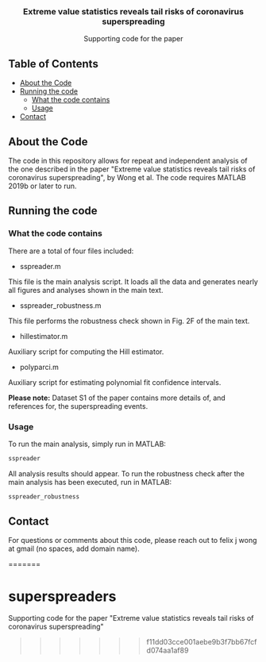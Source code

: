<!--
*** Thanks for checking out this README Template. If you have a suggestion that would
*** make this better, please fork the repo and create a pull request or simply open
*** an issue with the tag "enhancement".
*** Thanks again! Now go create something AMAZING! :D
-->




<!-- PROJECT LOGO -->
<br />
<p align="center">

  <h3 align="center">Extreme value statistics reveals tail risks of coronavirus superspreading</h3>

  <p align="center">
    Supporting code for the paper
  </p>
</p>



<!-- TABLE OF CONTENTS -->
## Table of Contents

* [About the Code](#about-the-project)
* [Running the code](#running-the-code)
  * [What the code contains](#what-the-code-contains)
  * [Usage](#usage)
* [Contact](#contact)



<!-- ABOUT THE PROJECT -->
## About the Code

The code in this repository allows for repeat and independent analysis of the one described in the paper "Extreme value statistics reveals tail risks of coronavirus superspreading", by Wong et al. The code requires MATLAB 2019b or later to run. 

<!-- GETTING STARTED -->
## Running the code


### What the code contains

There are a total of four files included:

* sspreader.m
<p>
This file is the main analysis script. It loads all the data and generates nearly all figures and analyses shown in the main text.
</p>

* sspreader_robustness.m
<p>
This file performs the robustness check shown in Fig. 2F of the main text.
</p>

* hillestimator.m
<p>
Auxiliary script for computing the Hill estimator. 
</p>

* polyparci.m
<p>
Auxiliary script for estimating polynomial fit confidence intervals.
</p>

<p>
<b>Please note:</b> Dataset S1 of the paper contains more details of, and references for, the superspreading events.
</p>


### Usage

To run the main analysis, simply run in MATLAB:
```sh
sspreader
```
All analysis results should appear. To run the robustness check after the main analysis has been executed, run in MATLAB:
```sh
sspreader_robustness
```

<!-- CONTACT -->
## Contact

For questions or comments about this code, please reach out to felix j wong at gmail (no spaces, add domain name). 



=======
# superspreaders
Supporting code for the paper "Extreme value statistics reveals tail risks of coronavirus superspreading"
>>>>>>> f11dd03cce001aebe9b3f7bb67fcfd074aa1af89
